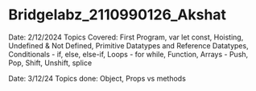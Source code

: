 # Bridgelabz_2110990126_Akshat


Date: 2/12/2024
Topics Covered: First Program, var let const, Hoisting, Undefined & Not Defined, Primitive Datatypes and Reference Datatypes, Conditionals - if, else, else-if, Loops - for while, Function, Arrays - Push, Pop, Shift, Unshift, splice

Date: 3/12/24
Topics done: Object, Props vs methods